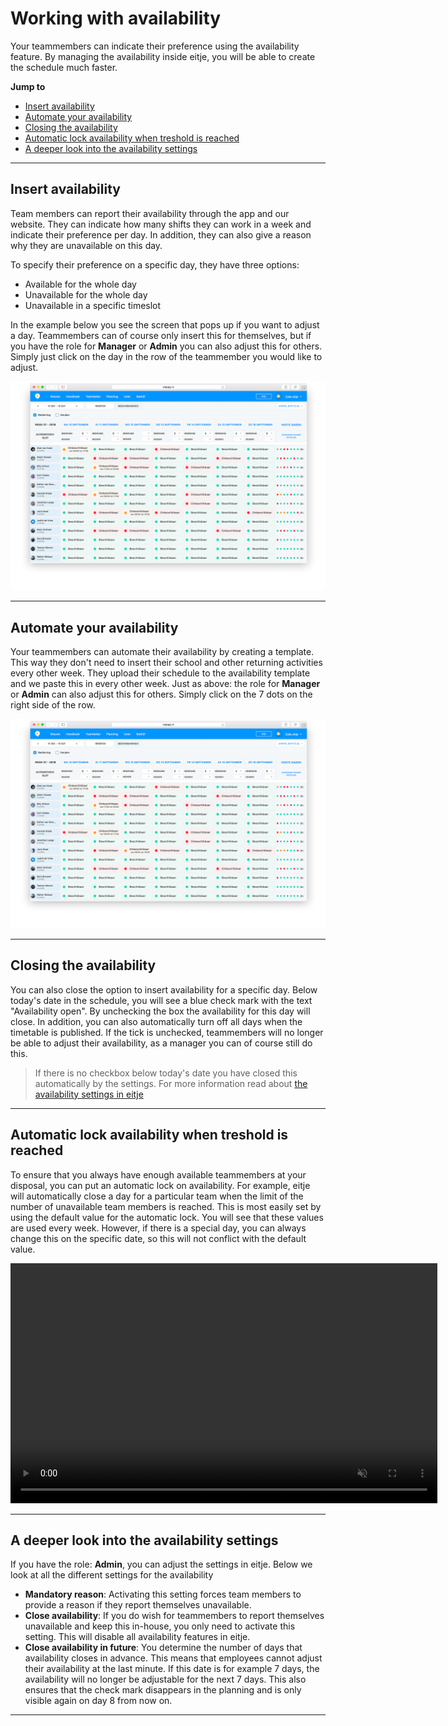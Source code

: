# Working with availability

Your teammembers can indicate their preference using the availability feature. By managing the availability inside eitje, you will be able to create the schedule much faster.

**Jump to**
* [Insert availability](en/werken-met-beschikbaarheid?id=insert-availability)
* [Automate your availability](en/werken-met-beschikbaarheid?id=automate-your-availability)
* [Closing the availability](en/werken-met-beschikbaarheid?id=closing-the-availability)
* [Automatic lock availability when treshold is reached](en/werken-met-beschikbaarheid?id=automatic-lock-availability-when-treshold-is-reached)
* [A deeper look into the availability settings](en/werken-met-beschikbaarheid?id=a-deeper-look-into-the-availability-settings)


---

## Insert availability
Team members can report their availability through the app and our website. They can indicate how many shifts they can work in a week and indicate their preference per day. In addition, they can also give a reason why they are unavailable on this day.

To specify their preference on a specific day, they have three options:
* Available for the whole day
* Unavailable for the whole day
* Unavailable in a specific timeslot

In the example below you see the screen that pops up if you want to adjust a day. Teammembers can of course only insert this for themselves, but if you have the role for **Manager** or **Admin** you can also adjust this for others. Simply just click on the day in the row of the teammember you would like to adjust.

<img src="/assets/beschikbaarheidDoorgeven.png" onmouseover="this.src='/assets/beschikbaarheidDoorgeven1.png'" onmouseout="this.src='/assets/beschikbaarheidDoorgeven.png'" />

---


## Automate your availability

Your teammembers can automate their availability by creating a template. This way they don't need to insert their school and other returning activities every other week. They upload their schedule to the availability template and we paste this in every other week. Just as above: the role for **Manager** or **Admin** can also adjust this for others. Simply click on the 7 dots on the right side of the row.

<img src="/assets/beschikbaarheidDoorgeven.png" onmouseover="this.src='/assets/vaste-dagen.png'" onmouseout="this.src='/assets/beschikbaarheidDoorgeven.png'" />



---


## Closing the availability

You can also close the option to insert availability for a specific day. Below today's date in the schedule, you will see a blue check mark with the text "Availability open". By unchecking the box the availability for this day will close. In addition, you can also automatically turn off all days when the timetable is published. If the tick is unchecked, teammembers will no longer be able to adjust their availability, as a manager you can of course still do this.

> If there is no checkbox below today's date you have closed this automatically by the settings. For more information read about [the availability settings in eitje](/en/werken-met-beschikbaarheid?id=a-deeper-look-into-the-availability-settings)



---


## Automatic lock availability when treshold is reached

To ensure that you always have enough available teammembers at your disposal, you can put an automatic lock on availability. For example, eitje will automatically close a day for a particular team when the limit of the number of unavailable team members is reached. This is most easily set by using the default value for the automatic lock. You will see that these values ​​are used every week. However, if there is a special day, you can always change this on the specific date, so this will not conflict with the default value.


<video controls
       muted 
       src="/assets/standaardWaardeSlot.mov"
       width="683"
       height="384">
</video> 


---


## A deeper look into the availability settings

If you have the role: **Admin**, you can adjust the settings in eitje. Below we look at all the different settings for the availability

* **Mandatory reason**: Activating this setting forces team members to provide a reason if they report themselves unavailable.
* **Close availability**: If you do wish for teammembers to report themselves unavailable and keep this in-house, you only need to activate this setting. This will disable all availability features in eitje.
* **Close availability in future**: You determine the number of days that availability closes in advance. This means that employees cannot adjust their availability at the last minute. If this date is for example 7 days, the availability will no longer be adjustable for the next 7 days. This also ensures that the check mark disappears in the planning and is only visible again on day 8 from now on.

---
